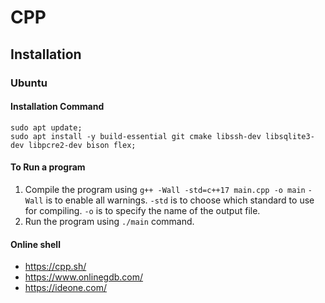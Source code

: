 # CPP

## Installation

### Ubuntu

#### Installation Command
```
sudo apt update;
sudo apt install -y build-essential git cmake libssh-dev libsqlite3-dev libpcre2-dev bison flex;
```

#### To Run a program
1. Compile the program using ```g++ -Wall -std=c++17 main.cpp -o main```
   `-Wall` is to enable all warnings. `-std` is to choose which standard to use for compiling. `-o` is to specify the name of the output file.
2. Run the program using `./main`  command.

#### Online **shell**
* https://cpp.sh/
* https://www.onlinegdb.com/
* https://ideone.com/